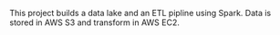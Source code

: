 This project builds a data lake and an ETL pipline using Spark. Data is stored in AWS S3 and transform in AWS EC2.